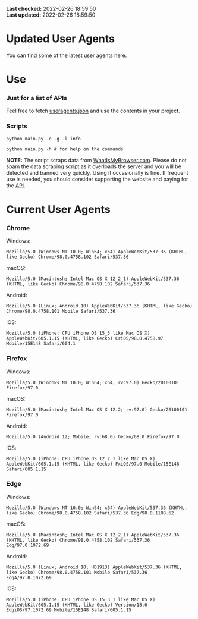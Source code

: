 **Last checked:** 2022-02-26 18:59:50  
**Last updated:** 2022-02-26 18:59:50  

# Updated User Agents
You can find some of the latest user agents here.

# Use

### Just for a list of APIs

Feel free to fetch [useragents.json](https://raw.githubusercontent.com/tmxkn1/UpdatedUserAgents/master/useragents.json) and use the contents in your project.

### Scripts

```
python main.py -e -g -l info

python main.py -h # for help on the commands
```
**NOTE:** The script scraps data from [WhatIsMyBrowser.com](https://www.whatismybrowser.com). Please do not spam the data scraping script as it overloads the server and you will be detected and banned very quickly. Using it occasionally is fine. If frequent use is needed, you should consider supporting the website and paying for the [API](https://developers.whatismybrowser.com/api/).

# Current User Agents
### Chrome

Windows:
```
Mozilla/5.0 (Windows NT 10.0; Win64; x64) AppleWebKit/537.36 (KHTML, like Gecko) Chrome/98.0.4758.102 Safari/537.36
```

macOS:
```
Mozilla/5.0 (Macintosh; Intel Mac OS X 12_2_1) AppleWebKit/537.36 (KHTML, like Gecko) Chrome/98.0.4758.102 Safari/537.36
```

Android:
```
Mozilla/5.0 (Linux; Android 10) AppleWebKit/537.36 (KHTML, like Gecko) Chrome/98.0.4758.101 Mobile Safari/537.36
```

iOS:
```
Mozilla/5.0 (iPhone; CPU iPhone OS 15_3 like Mac OS X) AppleWebKit/605.1.15 (KHTML, like Gecko) CriOS/98.0.4758.97 Mobile/15E148 Safari/604.1
```

### Firefox

Windows:
```
Mozilla/5.0 (Windows NT 10.0; Win64; x64; rv:97.0) Gecko/20100101 Firefox/97.0
```

macOS:
```
Mozilla/5.0 (Macintosh; Intel Mac OS X 12.2; rv:97.0) Gecko/20100101 Firefox/97.0
```

Android:
```
Mozilla/5.0 (Android 12; Mobile; rv:68.0) Gecko/68.0 Firefox/97.0
```

iOS:
```
Mozilla/5.0 (iPhone; CPU iPhone OS 12_2_1 like Mac OS X) AppleWebKit/605.1.15 (KHTML, like Gecko) FxiOS/97.0 Mobile/15E148 Safari/605.1.15
```

###  Edge

Windows:
```
Mozilla/5.0 (Windows NT 10.0; Win64; x64) AppleWebKit/537.36 (KHTML, like Gecko) Chrome/98.0.4758.102 Safari/537.36 Edg/98.0.1108.62
```

macOS:
```
Mozilla/5.0 (Macintosh; Intel Mac OS X 12_2_1) AppleWebKit/537.36 (KHTML, like Gecko) Chrome/98.0.4758.102 Safari/537.36 Edg/97.0.1072.69
```

Android:
```
Mozilla/5.0 (Linux; Android 10; HD1913) AppleWebKit/537.36 (KHTML, like Gecko) Chrome/98.0.4758.101 Mobile Safari/537.36 EdgA/97.0.1072.69
```

iOS:
```
Mozilla/5.0 (iPhone; CPU iPhone OS 15_3_1 like Mac OS X) AppleWebKit/605.1.15 (KHTML, like Gecko) Version/15.0 EdgiOS/97.1072.69 Mobile/15E148 Safari/605.1.15
```

